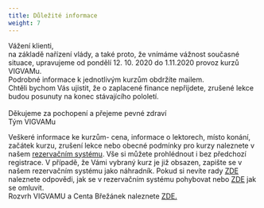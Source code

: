 ```yaml
---
title: Důležité informace
weight: 7
---
```

Vážení klienti,\
na základě nařízení vlády, a také proto, že vnímáme vážnost současné situace, upravujeme od pondělí 12. 10. 2020 do 1.11.2020 provoz kurzů VIGVAMu.\
Podrobné informace k jednotlivým kurzům obdržíte mailem.\
Chtěli bychom Vás ujistit, že o zaplacené finance nepřijdete, zrušené lekce budou posunuty na konec stávajícího pololetí.\
\
Děkujeme za pochopení a přejeme pevné zdraví\
Tým VIGVAMu

Veškeré informace ke kurzům- cena, informace o lektorech, místo konání, začátek kurzu, zrušení lekce nebo obecné podmínky pro kurzy naleznete v našem [rezervačním systému](https://vigvam.webooker.eu/). Vše si můžete prohlédnout i bez předchozí registrace. V případě, že Vámi vybraný kurz je již obsazen, zapište se v našem rezervačním systému jako náhradník. Pokud si nevíte rady [ZDE](https://vigvam.webooker.eu/HtmlContent?contentType=1) naleznete odpovědi, jak se v rezervačním systému pohybovat nebo [ZDE](https://webooker.freshdesk.com/support/solutions/articles/19000065943-omluvy-a-n%C3%A1hrady-ze-strany-klienta-verze-pro-pc) jak se omluvit.\
Rozvrh VIGVAMU a Centa Břežánek naleznete [ZDE.](https://www.brezanek.cz/assets/1-dokumenty/rozvrh_1_pol_2020_21.pdf)